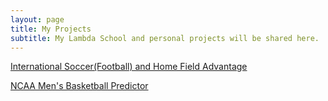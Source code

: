 ```yaml
---
layout: page
title: My Projects
subtitle: My Lambda School and personal projects will be shared here.
---
```


[International Soccer(Football) and Home Field Advantage](https://github.com/Tristan-Brown1096/DS18_Unit_1_Build_Week_Project/blob/master/unit_1_build_week_project.ipynb)

[NCAA Men's Basketball Predictor](https://ncaambb-predictor.herokuapp.com/)
